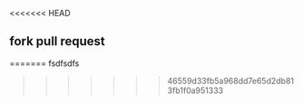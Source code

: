 <<<<<<< HEAD
## fork pull request
=======
fsdfsdfs
     
>>>>>>> 46559d33fb5a968dd7e65d2db813fb1f0a951333
